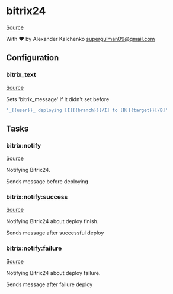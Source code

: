 <!-- DO NOT EDIT THIS FILE! -->
<!-- Instead edit contrib/bitrix24.php -->
<!-- Then run bin/docgen -->

# bitrix24

[Source](/contrib/bitrix24.php)


With ❤ by Alexander Kalchenko <supergulman09@gmail.com>



## Configuration
### bitrix_text
[Source](https://github.com/deployphp/deployer/blob/master/contrib/bitrix24.php#L91)

Sets 'bitrix_message' if it didn't set before

```php title="Default value"
'_{{user}}_ deploying [I]{{branch}}[/I] to [B]{{target}}[/B]'
```



## Tasks

### bitrix:notify
[Source](https://github.com/deployphp/deployer/blob/master/contrib/bitrix24.php#L97)

Notifying Bitrix24.

Sends message before deploying


### bitrix:notify:success
[Source](https://github.com/deployphp/deployer/blob/master/contrib/bitrix24.php#L112)

Notifying Bitrix24 about deploy finish.

Sends message after successful deploy


### bitrix:notify:failure
[Source](https://github.com/deployphp/deployer/blob/master/contrib/bitrix24.php#L127)

Notifying Bitrix24 about deploy failure.

Sends message after failure deploy



